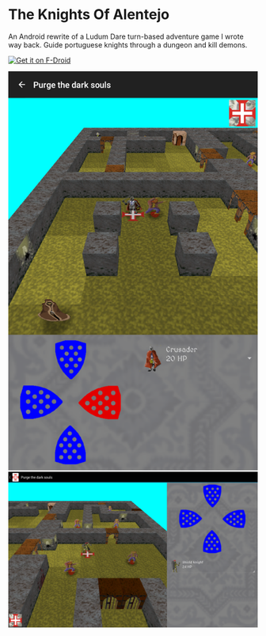 # The Knights Of Alentejo

An Android rewrite of a Ludum Dare turn-based adventure game I wrote way back. Guide portuguese knights through a dungeon and kill demons.

[<img src="https://f-droid.org/badge/get-it-on.png"
      alt="Get it on F-Droid"
      height="80">](https://f-droid.org/packages/br.odb.knights)

![ ](/screenshot0.png?raw=true)
![ ](/screenshot1.png?raw=true)
